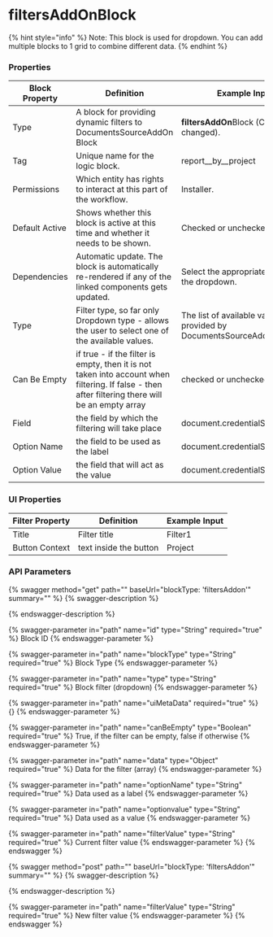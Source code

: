 # filtersAddOnBlock

{% hint style="info" %}
Note: This block is used for dropdown. You can add multiple blocks to 1 grid to combine different data.&#x20;
{% endhint %}

### Properties

| Block Property | Definition                                                                                                                                       | Example Input                                                         |
| -------------- | ------------------------------------------------------------------------------------------------------------------------------------------------ | --------------------------------------------------------------------- |
| Type           | A block for providing dynamic filters to DocumentsSourceAddOn Block                                                                              | **filtersAddOn**Block (Can't be changed).                             |
| Tag            | Unique name for the logic block.                                                                                                                 | report\_\_by\_\_project                                               |
| Permissions    | Which entity has rights to interact at this part of the workflow.                                                                                | Installer.                                                            |
| Default Active | Shows whether this block is active at this time and whether it needs to be shown.                                                                | Checked or unchecked.                                                 |
| Dependencies   | Automatic update. The block is automatically re-rendered if any of the linked components gets updated.                                           | Select the appropriate block from the dropdown.                       |
| Type           | Filter type, so far only Dropdown type - allows the user to select one of the available values.                                                  | The list of available values is provided by DocumentsSourceAddonBlock |
| Can Be Empty   | if true - if the filter is empty, then it is not taken into account when filtering. If false - then after filtering there will be an empty array | checked or unchecked                                                  |
| Field          | the field by which the filtering will take place                                                                                                 | document.credentialSubject.0.ref                                      |
| Option Name    | the field to be used as the label                                                                                                                | document.credentialSubject.0.id                                       |
| Option Value   | the field that will act as the value                                                                                                             | document.credentialSubject.0.id                                       |

### UI Properties

| Filter Property | Definition             | Example Input |
| --------------- | ---------------------- | ------------- |
| Title           | Filter title           | Filter1       |
| Button Context  | text inside the button | Project       |

### API Parameters

{% swagger method="get" path="" baseUrl="blockType: 'filtersAddon'" summary="" %}
{% swagger-description %}

{% endswagger-description %}

{% swagger-parameter in="path" name="id" type="String" required="true" %}
Block ID
{% endswagger-parameter %}

{% swagger-parameter in="path" name="blockType" type="String" required="true" %}
Block Type
{% endswagger-parameter %}

{% swagger-parameter in="path" name="type" type="String" required="true" %}
Block filter (dropdown)
{% endswagger-parameter %}

{% swagger-parameter in="path" name="uiMetaData" required="true" %}
{}
{% endswagger-parameter %}

{% swagger-parameter in="path" name="canBeEmpty" type="Boolean" required="true" %}
True, if the filter can be empty, false if otherwise
{% endswagger-parameter %}

{% swagger-parameter in="path" name="data" type="Object" required="true" %}
Data for the filter (array)
{% endswagger-parameter %}

{% swagger-parameter in="path" name="optionName" type="String" required="true" %}
Data used as a label
{% endswagger-parameter %}

{% swagger-parameter in="path" name="optionvalue" type="String" required="true" %}
Data used as a value
{% endswagger-parameter %}

{% swagger-parameter in="path" name="filterValue" type="String" required="true" %}
Current filter value
{% endswagger-parameter %}
{% endswagger %}

{% swagger method="post" path="" baseUrl="blockType: 'filtersAddon'" summary="" %}
{% swagger-description %}

{% endswagger-description %}

{% swagger-parameter in="path" name="filterValue" type="String" required="true" %}
New filter value
{% endswagger-parameter %}
{% endswagger %}
